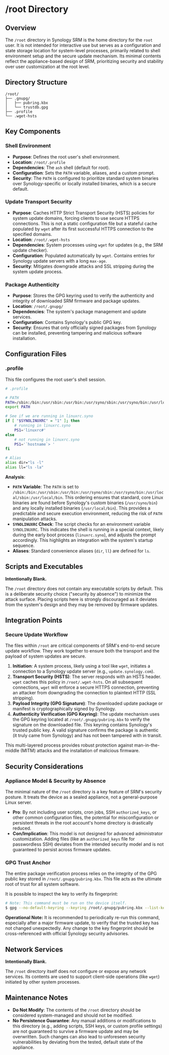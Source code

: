 # /root Directory

## Overview
The `/root` directory in Synology SRM is the home directory for the `root` user. It is not intended for interactive use but serves as a configuration and state storage location for system-level processes, primarily related to shell environment setup and the secure update mechanism. Its minimal contents reflect the appliance-based design of SRM, prioritizing security and stability over user customization at the root level.

## Directory Structure
```
/root/
├── .gnupg/
│   ├── pubring.kbx
│   └── trustdb.gpg
├── .profile
└── .wget-hsts
```

## Key Components

### Shell Environment
- **Purpose**: Defines the root user's shell environment.
- **Location**: `/root/.profile`
- **Dependencies**: The `ash` shell (default for root).
- **Configuration**: Sets the `PATH` variable, aliases, and a custom prompt.
- **Security**: The `PATH` is configured to prioritize standard system binaries over Synology-specific or locally installed binaries, which is a secure default.

### Update Transport Security
- **Purpose**: Caches HTTP Strict Transport Security (HSTS) policies for system update domains, forcing clients to use secure HTTPS connections. This is not a static configuration file but a stateful cache populated by `wget` after its first successful HTTPS connection to the specified domains.
- **Location**: `/root/.wget-hsts`
- **Dependencies**: System processes using `wget` for updates (e.g., the SRM update checker).
- **Configuration**: Populated automatically by `wget`. Contains entries for Synology update servers with a long `max-age`.
- **Security**: Mitigates downgrade attacks and SSL stripping during the system update process.

### Package Authenticity
- **Purpose**: Stores the GPG keyring used to verify the authenticity and integrity of downloaded SRM firmware and package updates.
- **Location**: `/root/.gnupg/`
- **Dependencies**: The system's package management and update services.
- **Configuration**: Contains Synology's public GPG key.
- **Security**: Ensures that only officially signed packages from Synology can be installed, preventing tampering and malicious software installation.

## Configuration Files

### .profile
This file configures the root user's shell session.

```sh
# .profile

# PATH
PATH=/sbin:/bin:/usr/sbin:/usr/bin:/usr/syno/sbin:/usr/syno/bin:/usr/local/sbin:/usr/local/bin
export PATH

# See if we are running in linuxrc.syno
if [ "$SYNOLINUXRC" = "1" ]; then
    # running in linuxrc.syno
    PS1='linuxrc#'
else
    # not running in linuxrc.syno
    PS1='`hostname`> '
fi

# Alias
alias dir="ls -l"
alias ll="ls -la"
```

**Analysis**:
- **`PATH` Variable**: The `PATH` is set to `/sbin:/bin:/usr/sbin:/usr/bin:/usr/syno/sbin:/usr/syno/bin:/usr/local/sbin:/usr/local/bin`. This ordering ensures that standard, core Linux binaries are found before Synology's custom binaries (`/usr/syno/bin`) and any locally installed binaries (`/usr/local/bin`). This provides a predictable and secure execution environment, reducing the risk of `PATH` manipulation attacks.
- **`SYNOLINUXRC` Check**: The script checks for an environment variable `SYNOLINUXRC`. This indicates the shell is running in a special context, likely during the early boot process (`linuxrc.syno`), and adjusts the prompt accordingly. This highlights an integration with the system's startup sequence.
- **Aliases**: Standard convenience aliases (`dir`, `ll`) are defined for `ls`.

## Scripts and Executables

**Intentionally Blank.**

The `/root` directory does not contain any executable scripts by default. This is a deliberate security choice ("security by absence") to minimize the attack surface. Placing scripts here is strongly discouraged as it deviates from the system's design and they may be removed by firmware updates.

## Integration Points

### Secure Update Workflow
The files within `/root` are critical components of SRM's end-to-end secure update workflow. They work together to ensure both the transport and the payload of system updates are secure.

1.  **Initiation**: A system process, likely using a tool like `wget`, initiates a connection to a Synology update server (e.g., `update.synology.com`).
2.  **Transport Security (HSTS)**: The server responds with an HSTS header. `wget` caches this policy in `/root/.wget-hsts`. On all subsequent connections, `wget` will enforce a secure HTTPS connection, preventing an attacker from downgrading the connection to plaintext HTTP (SSL stripping).
3.  **Payload Integrity (GPG Signature)**: The downloaded update package or manifest is cryptographically signed by Synology.
4.  **Authenticity Verification (GPG Keyring)**: The update mechanism uses the GPG keyring located at `/root/.gnupg/pubring.kbx` to verify the signature on the downloaded file. This keyring contains Synology's trusted public key. A valid signature confirms the package is authentic (it truly came from Synology) and has not been tampered with in transit.

This multi-layered process provides robust protection against man-in-the-middle (MITM) attacks and the installation of malicious firmware.

## Security Considerations

### Appliance Model & Security by Absence
The minimal nature of the `/root` directory is a key feature of SRM's security posture. It treats the device as a sealed appliance, not a general-purpose Linux server.
-   **Pro**: By not including user scripts, cron jobs, SSH `authorized_keys`, or other common configuration files, the potential for misconfiguration or persistent threats in the root account's home directory is drastically reduced.
-   **Con/Implication**: This model is not designed for advanced administrator customization. Adding files (like an `authorized_keys` file for passwordless SSH) deviates from the intended security model and is not guaranteed to persist across firmware updates.

### GPG Trust Anchor
The entire package verification process relies on the integrity of the GPG public key stored in `/root/.gnupg/pubring.kbx`. This file acts as the ultimate root of trust for all system software.

It is possible to inspect the key to verify its fingerprint:
```bash
# Note: This command must be run on the device itself.
$ gpg --no-default-keyring --keyring /root/.gnupg/pubring.kbx --list-keys
```
**Operational Note:** It is recommended to periodically re-run this command, especially after a major firmware update, to verify that the trusted key has not changed unexpectedly. Any change to the key fingerprint should be cross-referenced with official Synology security advisories.

## Network Services

**Intentionally Blank.**

The `/root` directory itself does not configure or expose any network services. Its contents are used to support client-side operations (like `wget`) initiated by other system processes.

## Maintenance Notes

-   **Do Not Modify**: The contents of the `/root` directory should be considered system-managed and should not be modified.
-   **No Persistence Guarantee**: Any manual additions or modifications to this directory (e.g., adding scripts, SSH keys, or custom profile settings) are not guaranteed to survive a firmware update and may be overwritten. Such changes can also lead to unforeseen security vulnerabilities by deviating from the tested, default state of the appliance.